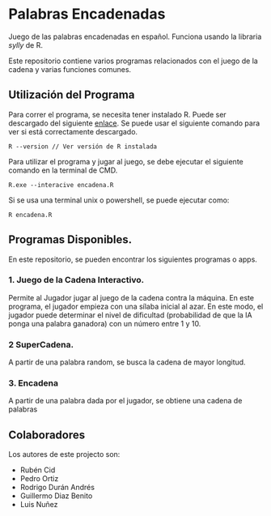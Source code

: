# Palabras Encadenadas
Juego de las palabras encadenadas en español. Funciona usando la libraria *sylly*
de R.

Este repositorio contiene varios programas relacionados con el juego de la cadena y varias funciones comunes.

## Utilización del Programa
Para correr el programa, se necesita tener instalado R. Puede ser descargado del siguiente [enlace](https://cran.r-project.org/).
Se puede usar el siguiente comando para ver si está correctamente descargado.
```
R --version // Ver versión de R instalada
```
Para utilizar el programa y jugar al juego, se debe ejecutar el siguiente comando en la terminal de CMD.
``` 
R.exe --interacive encadena.R
```
Si se usa una terminal unix o powershell, se puede ejecutar como:
```
R encadena.R
```
## Programas Disponibles.
En este repositorio, se pueden encontrar los siguientes programas o apps.

### 1. Juego de la Cadena Interactivo.
Permite al Jugador jugar al juego de la cadena contra la máquina. En este programa, el jugador empieza con una sílaba inicial al azar.
En este modo, el jugador puede determinar el nivel de dificultad (probabilidad de que la IA ponga una palabra ganadora) con un número entre 1 y 10.

### 2 SuperCadena.
A partir de una palabra random, se busca la cadena de mayor longitud.

### 3. Encadena
A partir de una palabra dada por el jugador, se obtiene una cadena de palabras

## Colaboradores
Los autores de este projecto son:
- Rubén Cid
- Pedro Ortiz
- Rodrigo Durán Andrés
- Guillermo Diaz Benito
- Luis Nuñez
